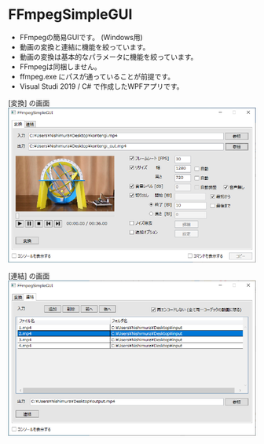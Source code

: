 # FFmpegSimpleGUI

* FFmpegの簡易GUIです。 (Windows用)
* 動画の変換と連結に機能を絞っています。
* 動画の変換は基本的なパラメータに機能を絞っています。
* FFmpegは同梱しません。
* ffmpeg.exe にパスが通っていることが前提です。
* Visual Studi 2019 / C# で作成したWPFアプリです。

[変換] の画面
![画面1](screenshot/image1.png)

[連結] の画面
![画面2](screenshot/image2.png)


